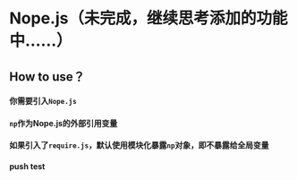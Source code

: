 # Nope.js（未完成，继续思考添加的功能中……）
## How to use？
#### 你需要引入`Nope.js`
#### `np`作为Nope.js的外部引用变量
#### 如果引入了`require.js`，默认使用模块化暴露`np`对象，即不暴露给全局变量
#### push test
